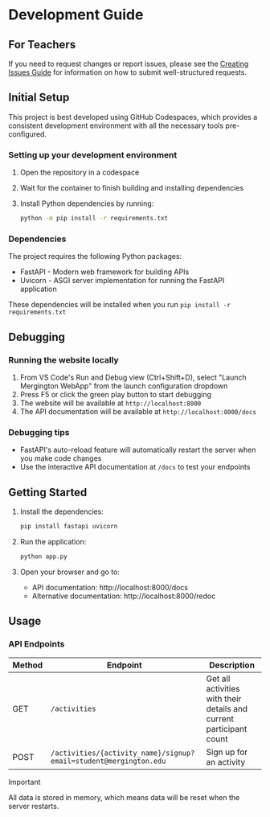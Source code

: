 # Development Guide

## For Teachers

If you need to request changes or report issues, please see the [Creating Issues Guide](./creating-issues.md) for information on how to submit well-structured requests.

## Initial Setup

This project is best developed using GitHub Codespaces, which provides a consistent development environment with all the necessary tools pre-configured.

### Setting up your development environment

1. Open the repository in a codespace
2. Wait for the container to finish building and installing dependencies
3. Install Python dependencies by running:

   ```bash
   python -m pip install -r requirements.txt
   ```

### Dependencies

The project requires the following Python packages:

- FastAPI - Modern web framework for building APIs
- Uvicorn - ASGI server implementation for running the FastAPI application

These dependencies will be installed when you run `pip install -r requirements.txt`

## Debugging

### Running the website locally

1. From VS Code's Run and Debug view (Ctrl+Shift+D), select "Launch Mergington WebApp" from the launch configuration dropdown
2. Press F5 or click the green play button to start debugging
3. The website will be available at `http://localhost:8000`
4. The API documentation will be available at `http://localhost:8000/docs`

### Debugging tips

- FastAPI's auto-reload feature will automatically restart the server when you make code changes
- Use the interactive API documentation at `/docs` to test your endpoints

## Getting Started

1. Install the dependencies:

   ```bash
   pip install fastapi uvicorn
   ```

2. Run the application:

   ```bash
   python app.py
   ```

3. Open your browser and go to:
   - API documentation: http://localhost:8000/docs
   - Alternative documentation: http://localhost:8000/redoc

## Usage

### API Endpoints

| Method | Endpoint                                                          | Description                                                         |
| ------ | ----------------------------------------------------------------- | ------------------------------------------------------------------- |
| GET    | `/activities`                                                     | Get all activities with their details and current participant count |
| POST   | `/activities/{activity_name}/signup?email=student@mergington.edu` | Sign up for an activity                                             |

> [!IMPORTANT]
> All data is stored in memory, which means data will be reset when the server restarts.
